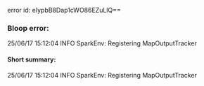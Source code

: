 error id: eIypbB8Dap1cWO86EZuLlQ==
### Bloop error:

25/06/17 15:12:04 INFO SparkEnv: Registering MapOutputTracker
#### Short summary: 

25/06/17 15:12:04 INFO SparkEnv: Registering MapOutputTracker